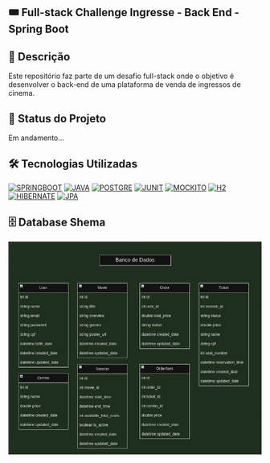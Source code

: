 ## 🎟️ Full-stack Challenge Ingresse - Back End - Spring Boot

## 📄 Descrição
Este repositório faz parte de um desafio full-stack onde o objetivo é desenvolver o back-end de uma plataforma de venda de ingressos de cinema.

## 🚧 Status do Projeto
Em andamento...

## 🛠️ Tecnologias Utilizadas
<a href="https://spring.io/projects/spring-boot"><img alt="SPRINGBOOT" src="https://img.shields.io/badge/spring-2ab823?style=for-the-badge&logo=spring&logoColor=white"></a> <a href="https://docs.oracle.com/en/java/javase/21/"><img alt="JAVA" src="https://img.shields.io/badge/Java-2ab823?style=for-the-badge&logo=java&logoColor=white"></a> <a href="https://www.postgresql.org/"><img alt="POSTGRE" src="https://img.shields.io/badge/postgresql-2ab823?style=for-the-badge&logo=postgresql&logoColor=white"></a> <a href="https://junit.org/junit5/"><img alt="JUNIT" src="https://img.shields.io/badge/JUnit-2ab823?style=for-the-badge&logo=junit5&logoColor=white"></a> <a href="https://site.mockito.org/"><img alt="MOCKITO" src="https://img.shields.io/badge/Mockito-2ab823?style=for-the-badge&logo=mockito&logoColor=white"></a> <a href="https://www.h2database.com/"><img alt="H2" src="https://img.shields.io/badge/H2-2ab823?style=for-the-badge&logo=h2&logoColor=white"></a> <a href="https://hibernate.org/"><img alt="HIBERNATE" src="https://img.shields.io/badge/Hibernate-2ab823?style=for-the-badge&logo=hibernate&logoColor=white"></a> <a href="https://docs.oracle.com/javaee/7/tutorial/persistence-intro.htm"><img alt="JPA" src="https://img.shields.io/badge/JPA-2ab823?style=for-the-badge&logo=java&logoColor=white"></a>

## 🗄️ Database Shema
<img src="./ingresse/src/main/resources/static/databaseSchema.png"> 





